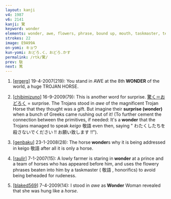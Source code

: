 ```yaml
---
layout: kanji
v4: 1987
v6: 2141
kanji: 驚
keyword: wonder
elements: wonder, awe, flowers, phrase, bound up, mouth, taskmaster, team of horses
strokes: 22
image: E9A99A
on-yomi: キョウ
kun-yomi: おどろ.く、おどろ.かす
permalink: /rtk/驚/
prev: 駄
next: 篤
---
```


1) [<a href="http://kanji.koohii.com/profile/ergerg">ergerg</a>] 19-4-2007(219): You stand in AWE at the 8th<strong> WONDER</strong> of the world, a huge TROJAN HORSE.

2) [<a href="http://kanji.koohii.com/profile/chibimizuno">chibimizuno</a>] 16-9-2009(79): This is another word for surprise. <a href="midori://search?text=驚く＝おどろく">驚く＝おどろく</a> = surprise. The Trojans stood in <em>awe</em> of the magnificent Trojan Horse that they thought was a gift. But imagine their <strong>surprise (wonder)</strong> when a bunch of Greeks came rushing out of it! (To further cement the connection between the primitives, if needed: It&#039;s a<strong> wonder</strong> that the Trojans managed to speak <em>keigo</em> 敬語 even then, saying &quot; わたくしたちを殺さないでください !! お願い致します !!&quot;).

3) [<a href="http://kanji.koohii.com/profile/genbaku">genbaku</a>] 23-1-2008(28): The horse<strong> wonder</strong>s why it is being addressed in keigo 敬語 after all it is only a horse.

4) [<a href="http://kanji.koohii.com/profile/raulir">raulir</a>] 7-1-2007(15): A lowly farmer is staring in<strong> wonder</strong> at a prince and a team of horses who has appeared before him, and uses the flowery phrases beaten into him by a taskmaster ( 敬語 , honorifics) to avoid being beheaded for rudeness.

5) [<a href="http://kanji.koohii.com/profile/blaked569">blaked569</a>] 7-4-2009(14): I stood in <em>awe</em> as<strong> Wonder</strong> Woman revealed that she was hung like a <em>horse</em>.

